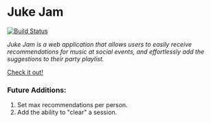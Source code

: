 # Juke Jam

[![Build Status](https://travis-ci.com/forte/juke-jam.svg?token=759c3Sz9dwdshoUPwoqG&branch=master)](https://travis-ci.com/forte/juke-jam)

_Juke Jam is a web application that allows users to easily receive recommendations for music at social events, and effortlessly add the suggestions to their party playlist._

[Check it out!](https://juke-jam.herokuapp.com/)

### Future Additions:
1. Set max recommendations per person.
2. Add the ability to "clear" a session.
